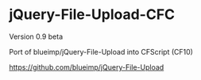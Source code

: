 jQuery-File-Upload-CFC
======================

Version 0.9 beta

Port of blueimp/jQuery-File-Upload into CFScript (CF10)

https://github.com/blueimp/jQuery-File-Upload
